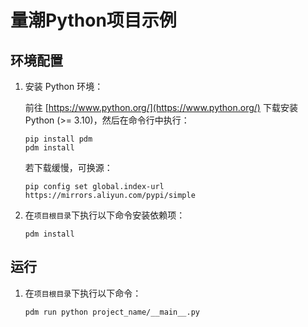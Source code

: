 # 量潮Python项目示例

## 环境配置

1. 安装 Python 环境：

   前往 [https://www.python.org/](https://www.python.org/) 下载安装 Python (>= 3.10)，然后在命令行中执行：

    ```shell
    pip install pdm
    pdm install
    ```

   若下载缓慢，可换源：

    ```shell
    pip config set global.index-url https://mirrors.aliyun.com/pypi/simple
    ```

2. 在`项目根目录`下执行以下命令安装依赖项：

   ```shell
   pdm install
   ```

## 运行

1. 在`项目根目录`下执行以下命令：

   ```shell
   pdm run python project_name/__main__.py
   ```
